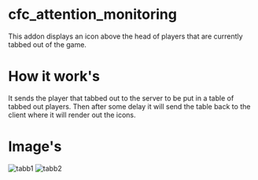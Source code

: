 # cfc_attention_monitoring
 This addon displays an icon above the head of players that are currently tabbed out of the game.

# How it work's
  It sends the player that tabbed out to the server to be put in a table of tabbed out players.
  Then after some delay it will send the table back to the client where it will render out the 
  icons.

# Image's
![tabb1](https://user-images.githubusercontent.com/84646760/142743666-d0929c1e-466e-49c5-a227-941f3ae16536.JPG)
![tabb2](https://user-images.githubusercontent.com/84646760/142743667-02aadd11-d6c2-46bb-b8ee-d89789cbfedd.JPG)
